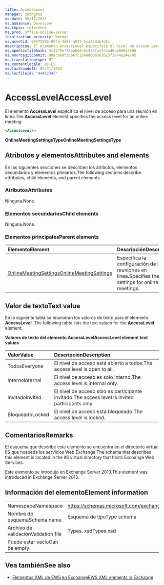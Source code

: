 ```yaml
---
title: AccessLevel
manager: sethgros
ms.date: 09/17/2015
ms.audience: Developer
ms.topic: reference
ms.prod: office-online-server
localization_priority: Normal
ms.assetid: 09475586-00fa-4e82-a915-5ca263ab4d1c
description: El elemento AccessLevel especifica el nivel de acceso para una reunión en línea.
ms.openlocfilehash: 3c1375ef37ea666c6c4fafce7daa46ae0d0a2696
ms.sourcegitcommit: 88ec988f2bb67c1866d06b361615f3674a24e795
ms.translationtype: MT
ms.contentlocale: es-ES
ms.lasthandoff: 05/31/2020
ms.locfileid: "44462342"
---
```

# <a name="accesslevel"></a><span data-ttu-id="1f5f4-103">AccessLevel</span><span class="sxs-lookup"><span data-stu-id="1f5f4-103">AccessLevel</span></span>

<span data-ttu-id="1f5f4-104">El elemento **AccessLevel** especifica el nivel de acceso para una reunión en línea.</span><span class="sxs-lookup"><span data-stu-id="1f5f4-104">The **AccessLevel** element specifies the access level for an online meeting.</span></span> 
  
```XML
<AccessLevel/>
```

 <span data-ttu-id="1f5f4-105">**OnlineMeetingSettingsType**</span><span class="sxs-lookup"><span data-stu-id="1f5f4-105">**OnlineMeetingSettingsType**</span></span>
## <a name="attributes-and-elements"></a><span data-ttu-id="1f5f4-106">Atributos y elementos</span><span class="sxs-lookup"><span data-stu-id="1f5f4-106">Attributes and elements</span></span>

<span data-ttu-id="1f5f4-107">En las siguientes secciones se describen los atributos, elementos secundarios y elementos primarios.</span><span class="sxs-lookup"><span data-stu-id="1f5f4-107">The following sections describe attributes, child elements, and parent elements.</span></span>
  
### <a name="attributes"></a><span data-ttu-id="1f5f4-108">Atributos</span><span class="sxs-lookup"><span data-stu-id="1f5f4-108">Attributes</span></span>

<span data-ttu-id="1f5f4-109">Ninguna.</span><span class="sxs-lookup"><span data-stu-id="1f5f4-109">None.</span></span>
  
### <a name="child-elements"></a><span data-ttu-id="1f5f4-110">Elementos secundarios</span><span class="sxs-lookup"><span data-stu-id="1f5f4-110">Child elements</span></span>

<span data-ttu-id="1f5f4-111">Ninguna.</span><span class="sxs-lookup"><span data-stu-id="1f5f4-111">None.</span></span>
  
### <a name="parent-elements"></a><span data-ttu-id="1f5f4-112">Elementos principales</span><span class="sxs-lookup"><span data-stu-id="1f5f4-112">Parent elements</span></span>

|<span data-ttu-id="1f5f4-113">**Elemento**</span><span class="sxs-lookup"><span data-stu-id="1f5f4-113">**Element**</span></span>|<span data-ttu-id="1f5f4-114">**Descripción**</span><span class="sxs-lookup"><span data-stu-id="1f5f4-114">**Description**</span></span>|
|:-----|:-----|
|[<span data-ttu-id="1f5f4-115">OnlineMeetingSettings</span><span class="sxs-lookup"><span data-stu-id="1f5f4-115">OnlineMeetingSettings</span></span>](onlinemeetingsettings.md) <br/> |<span data-ttu-id="1f5f4-116">Especifica la configuración de las reuniones en línea.</span><span class="sxs-lookup"><span data-stu-id="1f5f4-116">Specifies the settings for online meetings.</span></span>  <br/> |
   
## <a name="text-value"></a><span data-ttu-id="1f5f4-117">Valor de texto</span><span class="sxs-lookup"><span data-stu-id="1f5f4-117">Text value</span></span>

<span data-ttu-id="1f5f4-118">En la siguiente tabla se enumeran los valores de texto para el elemento **AccessLevel** .</span><span class="sxs-lookup"><span data-stu-id="1f5f4-118">The following table lists the text values for the **AccessLevel** element.</span></span> 
  
<span data-ttu-id="1f5f4-119">**Valores de texto del elemento AccessLevel**</span><span class="sxs-lookup"><span data-stu-id="1f5f4-119">**AccessLevel element text values**</span></span>

|<span data-ttu-id="1f5f4-120">**Valor**</span><span class="sxs-lookup"><span data-stu-id="1f5f4-120">**Value**</span></span>|<span data-ttu-id="1f5f4-121">**Descripción**</span><span class="sxs-lookup"><span data-stu-id="1f5f4-121">**Description**</span></span>|
|:-----|:-----|
|<span data-ttu-id="1f5f4-122">Todos</span><span class="sxs-lookup"><span data-stu-id="1f5f4-122">Everyone</span></span>  <br/> |<span data-ttu-id="1f5f4-123">El nivel de acceso está abierto a todos.</span><span class="sxs-lookup"><span data-stu-id="1f5f4-123">The access level is open to all.</span></span>  <br/> |
|<span data-ttu-id="1f5f4-124">Interno</span><span class="sxs-lookup"><span data-stu-id="1f5f4-124">Internal</span></span>  <br/> |<span data-ttu-id="1f5f4-125">El nivel de acceso es solo interno.</span><span class="sxs-lookup"><span data-stu-id="1f5f4-125">The access level is internal only.</span></span>  <br/> |
|<span data-ttu-id="1f5f4-126">Invitado</span><span class="sxs-lookup"><span data-stu-id="1f5f4-126">Invited</span></span>  <br/> |<span data-ttu-id="1f5f4-127">El nivel de acceso solo es participante invitado.</span><span class="sxs-lookup"><span data-stu-id="1f5f4-127">The access level is invited participants only.</span></span>  <br/> |
|<span data-ttu-id="1f5f4-128">Bloqueado</span><span class="sxs-lookup"><span data-stu-id="1f5f4-128">Locked</span></span>  <br/> |<span data-ttu-id="1f5f4-129">El nivel de acceso está bloqueado.</span><span class="sxs-lookup"><span data-stu-id="1f5f4-129">The access level is locked.</span></span>  <br/> |
   
## <a name="remarks"></a><span data-ttu-id="1f5f4-130">Comentarios</span><span class="sxs-lookup"><span data-stu-id="1f5f4-130">Remarks</span></span>

<span data-ttu-id="1f5f4-131">El esquema que describe este elemento se encuentra en el directorio virtual IIS que hospeda los servicios Web Exchange.</span><span class="sxs-lookup"><span data-stu-id="1f5f4-131">The schema that describes this element is located in the IIS virtual directory that hosts Exchange Web Services.</span></span>
  
<span data-ttu-id="1f5f4-132">Este elemento se introdujo en Exchange Server 2013.</span><span class="sxs-lookup"><span data-stu-id="1f5f4-132">This element was introduced in Exchange Server 2013.</span></span>
  
## <a name="element-information"></a><span data-ttu-id="1f5f4-133">Información del elemento</span><span class="sxs-lookup"><span data-stu-id="1f5f4-133">Element information</span></span>

|||
|:-----|:-----|
|<span data-ttu-id="1f5f4-134">Namespace</span><span class="sxs-lookup"><span data-stu-id="1f5f4-134">Namespace</span></span>  <br/> |https://schemas.microsoft.com/exchange/services/2006/types  <br/> |
|<span data-ttu-id="1f5f4-135">Nombre de esquema</span><span class="sxs-lookup"><span data-stu-id="1f5f4-135">Schema name</span></span>  <br/> |<span data-ttu-id="1f5f4-136">Esquema de tipo</span><span class="sxs-lookup"><span data-stu-id="1f5f4-136">Type schema</span></span>  <br/> |
|<span data-ttu-id="1f5f4-137">Archivo de validación</span><span class="sxs-lookup"><span data-stu-id="1f5f4-137">Validation file</span></span>  <br/> |<span data-ttu-id="1f5f4-138">Types. xsd</span><span class="sxs-lookup"><span data-stu-id="1f5f4-138">Types.xsd</span></span>  <br/> |
|<span data-ttu-id="1f5f4-139">Puede estar vacío</span><span class="sxs-lookup"><span data-stu-id="1f5f4-139">Can be empty</span></span>  <br/> ||
   
## <a name="see-also"></a><span data-ttu-id="1f5f4-140">Vea también</span><span class="sxs-lookup"><span data-stu-id="1f5f4-140">See also</span></span>

- [<span data-ttu-id="1f5f4-141">Elementos XML de EWS en Exchange</span><span class="sxs-lookup"><span data-stu-id="1f5f4-141">EWS XML elements in Exchange</span></span>](ews-xml-elements-in-exchange.md)

